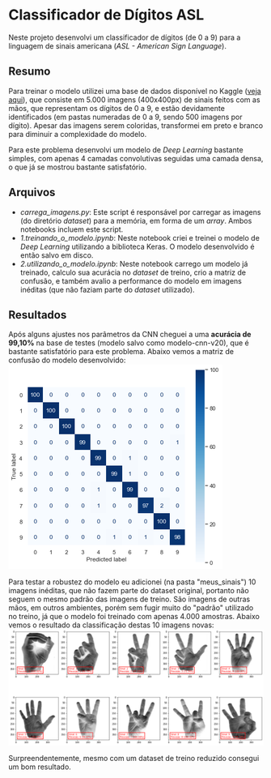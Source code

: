 # Classificador de Dígitos ASL

Neste projeto desenvolvi um classificador de dígitos (de 0 a 9) para a linguagem de sinais americana (*ASL - American Sign Language*).

## Resumo

Para treinar o modelo utilizei uma base de dados disponível no Kaggle ([veja aqui](https://www.kaggle.com/datasets/rayeed045/american-sign-language-digit-dataset)), que consiste em 5.000 imagens (400x400px) de sinais feitos com as mãos, que representam os dígitos de 0 a 9, e estão devidamente identificados (em pastas numeradas de 0 a 9, sendo 500 imagens por dígito). Apesar das imagens serem coloridas, transformei em preto e branco para diminuir a complexidade do modelo.

Para este problema desenvolvi um modelo de *Deep Learning* bastante simples, com apenas 4 camadas convolutivas seguidas uma camada densa, o que já se mostrou bastante satisfatório.

## Arquivos

  - *carrega_imagens.py*: Este script é responsável por carregar as imagens (do diretório *dataset*) para a memória, em forma de um *array*. Ambos notebooks incluem este script.
  - *1.treinando_o_modelo.ipynb*: Neste notebook criei e treinei o modelo de *Deep Learning* utilizando a biblioteca Keras. O modelo desenvolvido é então salvo em disco.
  - *2.utilizando_o_modelo.ipynb*: Neste notebook carrego um modelo já treinado, calculo sua acurácia no *dataset* de treino, crio a matriz de confusão, e também avalio a performance do modelo em imagens inéditas (que não faziam parte do *dataset* utilizado). 

## Resultados

Após alguns ajustes nos parâmetros da CNN cheguei a uma **acurácia de 99,10%** na base de testes (modelo salvo como modelo-cnn-v20), que é bastante satisfatório para este problema. Abaixo vemos a matriz de confusão do modelo desenvolvido:
![Confusion Matrix](confusion_matrix.png "Matriz de Confusão")

Para testar a robustez do modelo eu adicionei (na pasta "meus_sinais") 10 imagens inéditas, que não fazem parte do dataset original, portanto não seguem o mesmo padrão das imagens de treino. São imagens de outras mãos, em outros ambientes, porém sem fugir muito do "padrão" utilizado no treino, já que o modelo foi treinado com apenas 4.000 amostras. Abaixo vemos o resultado da classificação destas 10 imagens novas:
![Resultado meus_sinais](resultado_meus_sinais.png "Resultado meus_sinais")

Surpreendentemente, mesmo com um dataset de treino reduzido consegui um bom resultado.